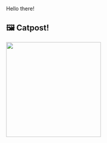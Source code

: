 Hello there!



## 🖼️ Catpost!

<sub>
    <img src="https://cdn2.thecatapi.com/images/e1e.jpg" height="256">
</sub>

